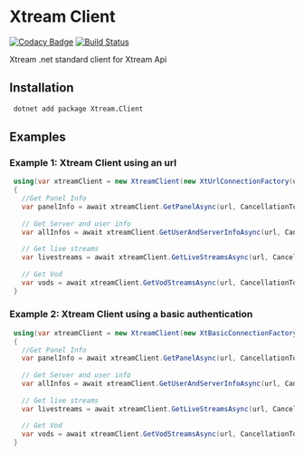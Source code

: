 ﻿# Xtream Client

[![Codacy Badge](https://api.codacy.com/project/badge/Grade/abf760e35131459c8564da39b751c0cb)](https://app.codacy.com/manual/tunisienheni/Xtream.Client?utm_source=github.com&utm_medium=referral&utm_content=Fazzani/Xtream.Client&utm_campaign=Badge_Grade_Dashboard)
[![Build Status](https://dev.azure.com/henifazzani/Xtream.Client/_apis/build/status/Xtream.Client-CI?branchName=master)](https://dev.azure.com/henifazzani/Xtream.Client/_build/latest?definitionId=17&branchName=master)

Xtream .net standard client for Xtream Api

## Installation

```sh
 dotnet add package Xtream.Client
 ```

## Examples

### Example 1: Xtream Client using an url

```csharp
 using(var xtreamClient = new XtreamClient(new XtUrlConnectionFactory(url)))
 {
   //Get Panel Info
   var panelInfo = await xtreamClient.GetPanelAsync(url, CancellationToken.None);
   
   // Get Server and user info
   var allInfos = await xtreamClient.GetUserAndServerInfoAsync(url, CancellationToken.None);
   
   // Get live streams
   var livestreams = await xtreamClient.GetLiveStreamsAsync(url, CancellationToken.None);
   
   // Get Vod
   var vods = await xtreamClient.GetVodStreamsAsync(url, CancellationToken.None);
 }
```

### Example 2: Xtream Client using a basic authentication

```csharp
 using(var xtreamClient = new XtreamClient(new XtBasicConnectionFactory(server, username, password)))
 {
   //Get Panel Info
   var panelInfo = await xtreamClient.GetPanelAsync(url, CancellationToken.None);
   
   // Get Server and user info
   var allInfos = await xtreamClient.GetUserAndServerInfoAsync(url, CancellationToken.None);
   
   // Get live streams
   var livestreams = await xtreamClient.GetLiveStreamsAsync(url, CancellationToken.None);
   
   // Get Vod
   var vods = await xtreamClient.GetVodStreamsAsync(url, CancellationToken.None);
 }
```